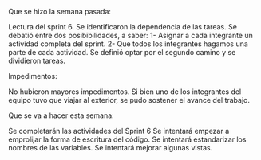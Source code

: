 Que se hizo la semana pasada:

Lectura del sprint 6. 
Se identificaron la dependencia de las tareas.
Se debatió entre dos posibibilidades, a saber:
    1- Asignar a cada integrante un actividad completa del sprint.
    2- Que todos los integrantes hagamos una parte de cada actividad.
Se definió optar por el segundo camino y se dividieron tareas.

Impedimentos:

No hubieron mayores impedimentos.
Si bien uno de los integrantes del equipo tuvo que viajar al exterior, se pudo sostener el avance del trabajo.

Que se va a hacer esta semana:

Se completarán las actividades del Sprint 6
Se intentará empezar a emprolijar la forma de escritura del código.
Se intentará estandarizar los nombres de las variables.
Se intentará mejorar algunas vistas.